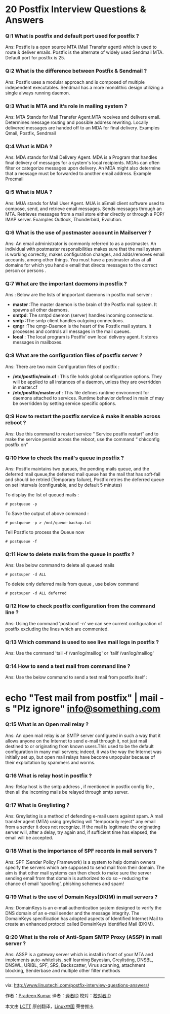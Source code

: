 20 Postfix Interview Questions & Answers
================================================================================
### Q:1 What is postfix and default port used for postfix ? ###

Ans: Postfix is a open source MTA (Mail Transfer agent) which is used to route & deliver emails. Postfix is the alternate of widely used Sendmail MTA. Default port for postfix is 25.

### Q:2 What is the difference between Postfix & Sendmail ? ###

Ans:  Postfix uses a modular approach and is composed of multiple independent executables. Sendmail has a more monolithic design utilizing a single always running daemon.

### Q:3 What is MTA and it’s role in mailing system ? ###

Ans: MTA Stands for Mail Transfer Agent.MTA receives and delivers email. Determines message routing and possible address rewriting. Locally delivered  messages are handed off to an MDA for final delivery. Examples Qmail, Postfix, Sendmail

### Q:4 What is MDA ? ###

Ans: MDA stands for Mail Delivery Agent. MDA is a Program that handles final delivery of messages for a system's local recipients. MDAs can often filter or categorize messages upon delivery. An MDA might also determine that a message must be forwarded to another email address. Example Procmail

### Q:5 What is MUA ? ###

Ans: MUA stands for Mail User Agent. MUA is aEmail client software used to compose, send, and retrieve email messages. Sends messages through an MTA. Retrieves messages from a mail store either directly or through a POP/ IMAP server. Examples Outlook, Thunderbird, Evolution.

### Q:6 What is the use of  postmaster account in Mailserver ? ###

Ans: An email administrator is commonly referred to as a postmaster. An individual with postmaster responsibilities makes sure that the mail system is working correctly, makes configuration changes, and adds/removes email accounts, among other things. You must have a postmaster alias at all domains for which you handle email that directs messages to the correct person or persons .

### Q:7 What are the important daemons in postfix ? ###

Ans : Below are the lists of impportant daemons in postfix mail server :

- **master** :The master daemon is the brain of the Postfix mail system. It spawns all other daemons.
- **smtpd**: The smtpd daemon (server) handles incoming connections.
- **smtp** :The smtp client handles outgoing connections.
- **qmgr** :The qmgr-Daemon is the heart of the Postfix mail system. It processes and controls all messages in the mail queues.
- **local** : The local program is Postfix’ own local delivery agent. It stores messages in mailboxes.

### Q:8 What are the configuration files of postfix server ? ###

Ans: There are two main Configuration files of postfix :

- **/etc/postfix/main.cf** : This file holds global configuration options. They will be applied to all instances of a daemon, unless they are overridden in master.cf
- **/etc/postfix/master.cf**  : This file defines runtime environment for daemons attached to services. Runtime behavior defined in main.cf may be overridden by setting service specific options.

### Q:9 How to restart the postfix service & make it enable across reboot ? ###

Ans: Use this command to restart service “ Service postfix restart” and to make the service persist across the reboot, use the command “ chkconfig postfix on”

### Q:10 How to check the mail's queue in postfix ? ###

Ans: Postfix maintains two queues, the pending mails queue, and the deferred mail queue,the deferred mail queue has the mail that has soft-fail and should be retried (Temporary failure), Postfix retries the deferred queue on set intervals (configurable, and by default 5 minutes)

To display the list of queued mails :

    # postqueue -p

To Save the output of above command :

    # postqueue -p > /mnt/queue-backup.txt

Tell Postfix to process the Queue now

    # postqueue -f

### Q:11 How  to delete mails from the queue in postfix ? ###

Ans:  Use below command to delete all queued mails

    # postsuper -d ALL

To delete only deferred mails from queue , use below command

    # postsuper -d ALL deferred

### Q:12 How to check postfix configuration from the command line ? ###

Ans: Using the command 'postconf -n'  we can see current configuration of postfix excluding the lines which are commented.

### Q:13 Which command is used to see live mail logs in postfix ? ###

Ans: Use the command  'tail -f /var/log/maillog' or 'tailf /var/log/maillog'

### Q:14 How to send a test mail from command line ? ###

Ans: Use the below command to send a test mail from postfix itself :

# echo "Test mail from postfix" | mail -s "Plz ignore" info@something.com

### Q:15  What is an Open mail relay ? ###

Ans: An open mail relay is an SMTP server configured in such a way that it allows anyone on the Internet to send e-mail through it, not just mail destined to or originating from known users.This used to be the default configuration in many mail servers; indeed, it was the way the Internet was initially set up, but open mail relays have become unpopular because of their exploitation by spammers and worms.

### Q:16 What is relay host in postfix ? ###

Ans: Relay host is the smtp address , if mentioned in postfix config file , then all the incoming mails be relayed through smtp server.

### Q:17 What is Greylisting ? ###

Ans: Greylisting is a method of defending e-mail users against spam. A mail transfer agent (MTA) using greylisting will "temporarily reject" any email from a sender it does not recognize. If the mail is legitimate the originating server will, after a delay, try again and, if sufficient time has elapsed, the email will be accepted.

### Q:18  What is the importance of SPF records in  mail servers ? ###

Ans: SPF (Sender Policy Framework) is a system to help domain owners specify the servers which are supposed to send mail from their domain. The aim is that other mail systems can then check to make sure the server sending email from that domain is authorized to do so – reducing the chance of email 'spoofing', phishing schemes and spam!

### Q:19 What is the use of Domain Keys(DKIM) in mail servers ? ###

Ans: DomainKeys is an e-mail authentication system designed to verify the DNS domain of an e-mail sender and the message integrity. The DomainKeys specification has adopted aspects of Identified Internet Mail to create an enhanced protocol called DomainKeys Identified Mail (DKIM).

### Q:20 What is the role of  Anti-Spam SMTP Proxy (ASSP) in mail server ? ###

Ans: ASSP is a gateway server which is install in front of your MTA and implements auto-whitelists, self learning Bayesian, Greylisting, DNSBL, DNSWL, URIBL, SPF, SRS, Backscatter, Virus scanning, attachment blocking, Senderbase and multiple other filter methods 

--------------------------------------------------------------------------------

via: http://www.linuxtechi.com/postfix-interview-questions-answers/

作者：[Pradeep Kumar][a]
译者：[译者ID](https://github.com/译者ID)
校对：[校对者ID](https://github.com/校对者ID)

本文由 [LCTT](https://github.com/LCTT/TranslateProject) 原创翻译，[Linux中国](http://linux.cn/) 荣誉推出

[a]:http://www.linuxtechi.com/author/pradeep/